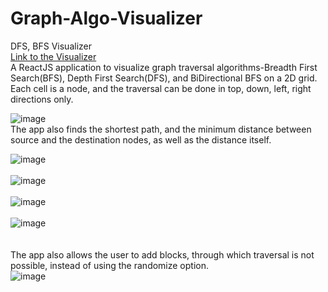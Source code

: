 # Graph-Algo-Visualizer
DFS, BFS Visualizer <br/>
[Link to the Visualizer](https://graph-algo-visualizer-lat.netlify.app/)  
A ReactJS application to visualize graph traversal algorithms-Breadth First Search(BFS), Depth First Search(DFS), and BiDirectional BFS on a 2D grid. Each cell is a node, and the traversal can be done in top, down, left, right directions only.

![image](https://github.com/VarunSambanni/Graph-Algo-Visualizer/assets/87132174/2a981056-c20a-4681-987c-5c31570f23e1)
<br />
The app also finds the shortest path, and the minimum distance between source and the destination nodes, as well as the distance itself.   

![image](https://github.com/VarunSambanni/Graph-Algo-Visualizer/assets/87132174/6c70fdd7-235d-4242-81d1-31ff6c589c4d)
<br />
<br />
![image](https://github.com/VarunSambanni/Graph-Algo-Visualizer/assets/87132174/858354ef-649f-4337-8154-a501ddeb45a2)
<br />
<br />
![image](https://github.com/VarunSambanni/Graph-Algo-Visualizer/assets/87132174/de1822d3-5260-48ac-8aac-1d30c31d1eea)
<br />
<br />
![image](https://github.com/VarunSambanni/Graph-Algo-Visualizer/assets/87132174/b2f4750d-5da2-4df2-ba7c-d3e0ca841457)
<br />
<br />
<br />
The app also allows the user to add blocks, through which traversal is not possible, instead of using the randomize option.
<br />
![image](https://github.com/VarunSambanni/Graph-Algo-Visualizer/assets/87132174/f5f5a2a0-f793-4f22-85ac-ac1c9a21e971)
